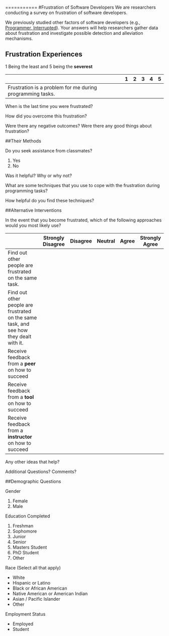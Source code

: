 
===========
#Frustration of Software Developers
We are researchers conducting a survey on frustration of software developers.

We previously studied other factors of software developers (e.g., [Programmer, Interrupted](http://blog.ninlabs.com/2013/01/programmer-interrupted/)). Your answers will help researchers gather data about frustration and investigate possible detection and alleviation mechanisms.

## Frustration Experiences

1 Being the least and 5 being the **severest**

|                       | 1 | 2 | 3 | 4 | 5 |
| --------------------- | ----------- | --------- | ------ |------ | ------ |
| Frustration is a problem for me during programming tasks. | &nbsp; | &nbsp; | &nbsp; | &nbsp; | &nbsp; |


When is the last time you were frustrated?
 
How did you overcome this frustration?

Were there any negative outcomes?  Were there any good things about frustration?


##Their Methods

Do you seek assistance from classmates?

1. Yes
2. No

Was it helpful? Why or why not?

What are some techniques that you use to cope with the frustration during programming tasks?

How helpful do you find these techniques?

##Alternative Interventions

In the event that you become frustrated, which of the following approaches would you most likely use? 

|                       | Strongly Disagree | Disagree | Neutral | Agree | Strongly Agree |
| --------------------- | ----------- | --------- | ------ |------ | ------ |
| Find out other people are frustrated on the same task. |  |  |  |  |  |
| Find out other people are frustrated on the same task, and see how they dealt with it.  |  |  |  |  |  |
| Receive feedback from a **peer** on how to succeed  |  |  |  |  |  |
| Receive feedback from a **tool** on how to succeed  |  |  |  |  |  |
| Receive feedback from a **instructor** on how to succeed  |  |  |  |  |  |

Any other ideas that help?

Additional Questions? Comments?

##Demographic Questions

Gender

1. Female
2. Male

Education Completed

1. Freshman
2. Sophomore
3. Junior
4. Senior
5. Masters Student
6. PhD Student
7. Other
 
Race (Select all that apply)

* White
* Hispanic or Latino	
* Black or African American
* Native American or American Indian
* Asian / Pacific Islander
* Other

Employment Status

* Employed
* Student
